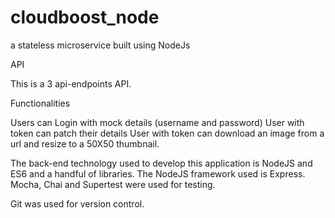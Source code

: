 # cloudboost_node
a stateless microservice built using NodeJs

API

This is a 3 api-endpoints API.

Functionalities

Users can Login with mock details (username and password)
User with token can patch their details
User with token can download an image from a url and resize to a 50X50 thumbnail. 

The back-end technology used to develop this application is NodeJS and ES6 and a handful of libraries.
The NodeJS framework used is Express.
Mocha, Chai and Supertest were used for testing.

Git was used for version control.
